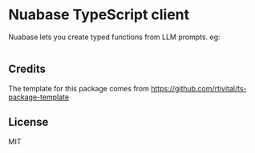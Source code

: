# Nuabase TypeScript client

Nuabase lets you create typed functions from LLM prompts. eg:

```

```

## Credits

The template for this package comes from https://github.com/rtivital/ts-package-template

## License

MIT
